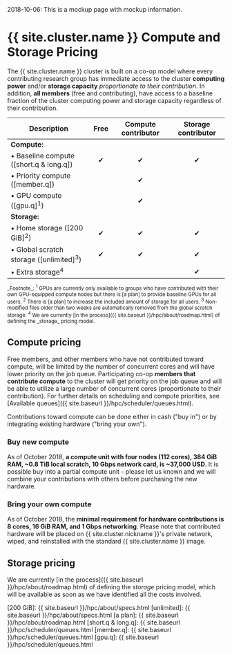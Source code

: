 <div class="alert alert-danger" role="alert" markdown="1">
2018-10-06: This is a mockup page with mockup information.
</div>

# {{ site.cluster.name }} Compute and Storage Pricing

The {{ site.cluster.name }} cluster is built on a co-op model where every contributing research group has immediate access to the cluster **computing power** and/or **storage capacity** _proportionate to their contribution_.  In addition, **all members** (free and contributing), have access to a baseline fraction of the cluster computing power and storage capacity regardless of their contribution.

| Description                                          | Free | Compute contributor | Storage contributor
|------------------------------------------------------|:----:|:-------------------:|:-------------------:
| **Compute:**                                         |     |     |             
| • Baseline compute ([short.q & long.q])              |  ✔  |  ✔  |  ✔
| • Priority compute ([member.q])                      |     |  ✔  |      
| • GPU compute ([gpu.q]<sup>1</sup>)                  |     |  ✔  |
| **Storage:**                                         |     |     |             
| • Home storage ([200 GiB]<sup>2</sup>)               |  ✔  |  ✔  |  ✔
| • Global scratch storage ([unlimited]<sup>3</sup>)   |  ✔  |  ✔  |  ✔
| • Extra storage<sup>4</sup>                          |     |     |  ✔


<small>
_Footnote_:
<sup>1</sup> GPUs are currently only available to groups who have contributed with their own GPU-equipped compute nodes but there is [a plan] to provide baseline GPUs for all users.
<sup>2</sup> There is [a plan] to increase the included amount of storage for all users.
<sup>3</sup> Non-modified files older than two weeks are automatically removed from the global scratch storage.
<sup>4</sup> We are currently [in the process]({{ site.baseurl }}/hpc/about/roadmap.html) of defining the _storage_ pricing model.
</small>


## Compute pricing

Free members, and other members who have not contributed toward compute, will be limited by the number of concurrent cores and will have lower priority on the job queue.  Participating co-op **members that contribute compute** to the cluster will get priority on the job queue and will be able to utilize a large number of concurrent cores (proportionate to their contribution).  For further details on scheduling and compute priorities, see [Available queues]({{ site.baseurl }}/hpc/scheduler/queues.html).

Contributions toward compute can be done either in cash ("buy in") or by integrating existing hardware ("bring your own").

### Buy new compute

As of October 2018, **a compute unit with four nodes (112 cores), 384 GiB RAM, ~0.8 TiB local scratch, 10 Gbps network card, is ~37,000 USD**.  It is possible buy into a partial compute unit - please let us known and we will combine your contributions with others before purchasing the new hardware.

### Bring your own compute

As of October 2018, the **minimal requirement for hardware contributions is 8 cores, 16 GiB RAM, and 1 Gbps networking**.  Please note that contributed hardware will be placed on {{ site.cluster.nickname }}'s private network, wiped, and reinstalled with the standard {{ site.cluster.name }} image.


## Storage pricing

We are currently [in the process]({{ site.baseurl }}/hpc/about/roadmap.html) of defining the _storage_ pricing model, which will be available as soon as we have identified all the costs involved.



<style>
table {
  width: auto;
  margin-top: 1.5ex;
  margin-bottom: 1.5ex;
}
</style>

[200 GiB]: {{ site.baseurl }}/hpc/about/specs.html
[unlimited]: {{ site.baseurl }}/hpc/about/specs.html
[a plan]: {{ site.baseurl }}/hpc/about/roadmap.html
[short.q & long.q]: {{ site.baseurl }}/hpc/scheduler/queues.html
[member.q]: {{ site.baseurl }}/hpc/scheduler/queues.html
[gpu.q]: {{ site.baseurl }}/hpc/scheduler/queues.html
